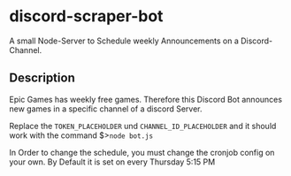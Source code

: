 # discord-scraper-bot

A small Node-Server to Schedule weekly Announcements on a Discord-Channel.
## Description
Epic Games has weekly free games. Therefore this Discord Bot 
announces new games in a specific channel of a discord Server.

Replace the ``TOKEN_PLACEHOLDER`` und ``CHANNEL_ID_PLACEHOLDER`` and it should work with the command $>``node bot.js``

In Order to change the schedule, you must change the cronjob config on your own.
By Default it is set on every Thursday 5:15 PM